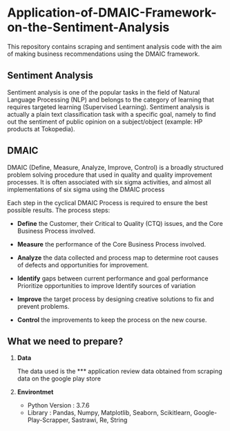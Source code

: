 # Application-of-DMAIC-Framework-on-the-Sentiment-Analysis

This repository contains scraping and sentiment analysis code with the aim of making business recommendations using the DMAIC framework.

## Sentiment Analysis
Sentiment analysis is one of the popular tasks in the field of Natural Language Processing (NLP) and belongs to the category of learning that requires targeted learning (Supervised Learning). Sentiment analysis is actually a plain text classification task with a specific goal, namely to find out the sentiment of public opinion on a subject/object (example: HP products at Tokopedia). 

## DMAIC
DMAIC (Define, Measure, Analyze, Improve, Control) is a broadly structured problem solving procedure that
used in quality and quality improvement processes. It is often associated
with six sigma activities, and almost all implementations of six sigma
using the DMAIC process

Each step in the cyclical DMAIC Process is required to ensure the best possible results. The process steps:

* **Define** the Customer, their Critical to Quality (CTQ) issues, and the Core Business Process involved.

* **Measure** the performance of the Core Business Process involved.

* **Analyze** the data collected and process map to determine root causes of defects and opportunities for improvement.

* **Identify** gaps between current performance and goal performance
Prioritize opportunities to improve
Identify sources of variation

* **Improve** the target process by designing creative solutions to fix and prevent problems.

* **Control** the improvements to keep the process on the new course.


## What we need to prepare?
1.   **Data**

     The data used is the *** application review data obtained from scraping data on the google play store

2.   **Environtmet**
      *   Python Version : 3.7.6
      *   Library : Pandas, Numpy, Matplotlib, Seaborn, Scikitlearn, Google-Play-Scrapper, Sastrawi, Re, String
